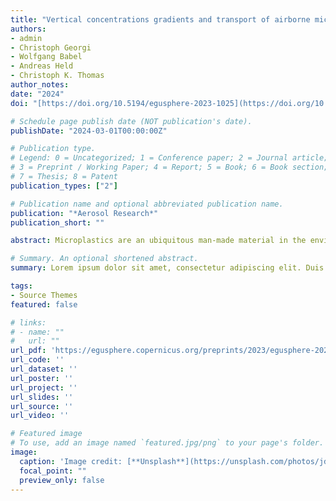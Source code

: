 ```yaml
---
title: "Vertical concentrations gradients and transport of airborne microplastics in wind tunnel experiments"
authors:
- admin
- Christoph Georgi
- Wolfgang Babel
- Andreas Held
- Christoph K. Thomas
author_notes:
date: "2024"
doi: "[https://doi.org/10.5194/egusphere-2023-1025](https://doi.org/10.5194/ar-2024-9)"

# Schedule page publish date (NOT publication's date).
publishDate: "2024-03-01T00:00:00Z"

# Publication type.
# Legend: 0 = Uncategorized; 1 = Conference paper; 2 = Journal article;
# 3 = Preprint / Working Paper; 4 = Report; 5 = Book; 6 = Book section;
# 7 = Thesis; 8 = Patent
publication_types: ["2"]

# Publication name and optional abbreviated publication name.
publication: "*Aerosol Research*"
publication_short: ""

abstract: Microplastics are an ubiquitous man-made material in the environment, including the atmosphere. Little work focused on the atmospheric transport mechanisms of microplastics and its dispersion, despite being a potential pollutant. We study the vertical transport of airborne microplastics in a wind tunnel as a controllable environment with neutral stability, to identify the necessary conditions for long-range atmospheric transport of microplastics. An ultrasonic disperser generated airborne water droplets from a suspension of polystyrene microspheres (MP) with a diameter of 0.51 μm. The water droplets were injected into the airflow, evaporating and releasing single airborne MPs. The disperser allowed for time-invariant and user-controlled concentrations of MP in the wind tunnel. MP were injected at 27, 57, and 255 mm above ground. A single GRIMM R11 optical particle counter (OPC) and three Alphasense OPCs measured time-averaged MP concentration profiles (27, 57, and 157 mm, above ground). These were combined with turbulent airflow characteristics measured by a hot-wire probe to estimate vertical particle fluxes using the flux-gradient similarity theory. The GRIMM R11 OPC measured vertical concentration profiles by moving its sampling tube vertically. The three Alphasense OPCs measured particle concentrations simultaneously at three distinct heights. Results show that maximum concentrations are not measured at the injection height, but are shifted to the surface by gravitational settling. The MP experience higher gravitational settling while they are part of the larger water droplets. For the lowest injection at 27 mm, the settling leads to smaller MP concentrations in the wind tunnel, as MPs are lost to deposition. Increasing the wind speed decreases the loss of MP by settling, but settling is present until our maximum friction velocity of 0.14 ms-1. For the highest injection at 255 mm and laminar flow, the settling resulted in a net MP emission, challenging the expectation of a net MP deposition for high injection. Turbulent flows reverse the MP concentration profile giving a net MP deposition with deposition velocities of 3.7 ± 1.9 cm s-1. Recognizing that microplastics share deposition velocities with mineral particles bridges the gap in understanding their environmental behavior. The result supports the use of existing models to evaluate the transport of microplastics in the accumulation mode. The similar deposition velocities imply, that atmospheric transported microplastics can be found in the same places as mineral particles.

# Summary. An optional shortened abstract.
summary: Lorem ipsum dolor sit amet, consectetur adipiscing elit. Duis posuere tellus ac convallis placerat. Proin tincidunt magna sed ex sollicitudin condimentum.

tags:
- Source Themes
featured: false

# links:
# - name: ""
#   url: ""
url_pdf: 'https://egusphere.copernicus.org/preprints/2023/egusphere-2023-1025/'
url_code: ''
url_dataset: ''
url_poster: ''
url_project: ''
url_slides: ''
url_source: ''
url_video: ''

# Featured image
# To use, add an image named `featured.jpg/png` to your page's folder. 
image:
  caption: 'Image credit: [**Unsplash**](https://unsplash.com/photos/jdD8gXaTZsc)'
  focal_point: ""
  preview_only: false
---
```

